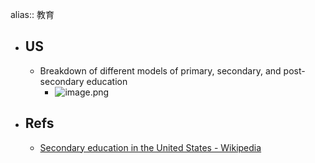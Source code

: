 alias:: 教育
- ## US
  - Breakdown of different models of primary, secondary, and post-secondary education
    - ![image.png](../assets/image_1653112974430_0.png)
- ## Refs
  - [Secondary education in the United States - Wikipedia](https://en.wikipedia.org/wiki/Secondary_education_in_the_United_States)